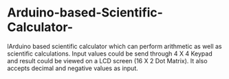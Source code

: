 # Arduino-based-Scientific-Calculator-
lArduino based scientific calculator which can perform arithmetic as well as scientific calculations. Input values could be send through 4 X 4 Keypad and result could be viewed on a LCD screen (16 X 2 Dot Matrix). It also accepts decimal and negative values as input.
